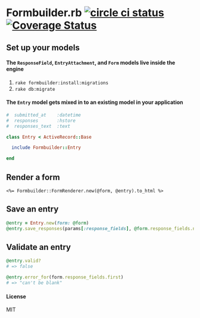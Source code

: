 Formbuilder.rb [![circle ci status](https://circleci.com/gh/dobtco/formbuilder-rb.png?circle-token=a769ad2fc81271bc1869b5e5a95053efa36b376f)](https://circleci.com/gh/dobtco/formbuilder-rb) <a href='https://coveralls.io/r/dobtco/formbuilder-rb'><img src='https://coveralls.io/repos/dobtco/formbuilder-rb/badge.png' alt='Coverage Status' /></a>
========

## Set up your models
#### The `ResponseField`,  `EntryAttachment`, and `Form` models live inside the engine

1. `rake formbuilder:install:migrations`
2. `rake db:migrate`

#### The `Entry` model gets mixed in to an existing model in your application
```ruby
#  submitted_at    :datetime
#  responses       :hstore
#  responses_text  :text

class Entry < ActiveRecord::Base

  include Formbuilder::Entry

end
```

## Render a form
```erb
<%= Formbuilder::FormRenderer.new(@form, @entry).to_html %>
```

## Save an entry
```ruby
@entry = Entry.new(form: @form)
@entry.save_responses(params[:response_fields], @form.response_fields.not_admin_only)
```

## Validate an entry
```ruby
@entry.valid?
# => false

@entry.error_for(form.response_fields.first)
# => "can't be blank"
```

#### License

MIT

